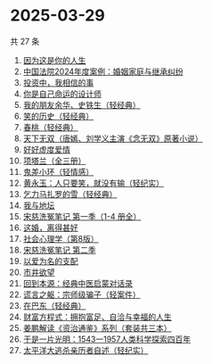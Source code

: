 # 2025-03-29

共 27 条

<!-- BEGIN WEREAD -->
<!-- 最后更新时间 2025-03-29 09:13:08 +0800 -->
1. [因为这是你的人生](https://weread.qq.com/web/bookDetail/aa3329b0813ab9c8eg01957c)
1. [中国法院2024年度案例：婚姻家庭与继承纠纷](https://weread.qq.com/web/bookDetail/94532650813ab906dg017c66)
1. [投资中，我相信的事](https://weread.qq.com/web/bookDetail/e7a32530813ab9c7cg014c8a)
1. [你是自己命运的设计师](https://weread.qq.com/web/bookDetail/5e932830813ab9c89g01414f)
1. [我的朋友余华、史铁生（轻经典）](https://weread.qq.com/web/bookDetail/5f132bf0813ab9c83g014de5)
1. [笑的历史（轻经典）](https://weread.qq.com/web/bookDetail/39e32740813ab9c32g0160f4)
1. [春桃（轻经典）](https://weread.qq.com/web/bookDetail/19b32170813ab9c41g013e1a)
1. [天下无双（唐嫣、刘学义主演《念无双》原著小说）](https://weread.qq.com/web/bookDetail/f9332080813ab8a1fg018454)
1. [好好虚度爱情](https://weread.qq.com/web/bookDetail/fcd32220813ab9b1bg019782)
1. [项塔兰（全三册）](https://weread.qq.com/web/bookDetail/7b132290720f04097b19e3b)
1. [鬼差小环（轻情感）](https://weread.qq.com/web/bookDetail/d7d325e0813ab9c75g0186fd)
1. [黄永玉：人只要笑，就没有输（轻纪实）](https://weread.qq.com/web/bookDetail/17232640813ab9c45g015a5c)
1. [乞力马扎罗的雪（轻经典）](https://weread.qq.com/web/bookDetail/38432e80813ab9c6ag012e35)
1. [我与地坛](https://weread.qq.com/web/bookDetail/622323d0813ab8791g017cbb)
1. [宋慈洗冤笔记 第一季（1-4 册全）](https://weread.qq.com/web/bookDetail/bea326d0813ab7fcag016618)
1. [这婚，离得甚好](https://weread.qq.com/web/bookDetail/3c732450813ab9c44g018825)
1. [社会心理学（第8版）](https://weread.qq.com/web/bookDetail/8f532bd07278850c8f51770)
1. [宋慈洗冤笔记 第二季](https://weread.qq.com/web/bookDetail/07732ce0813ab9c2ag01157f)
1. [以爱为名的支配](https://weread.qq.com/web/bookDetail/7be320b0813ab93f4g019416)
1. [市井欲望](https://weread.qq.com/web/bookDetail/89f329c0813ab9be8g018f47)
1. [回到本源：经典中医启蒙对话录](https://weread.qq.com/web/bookDetail/add32f10813ab9c79g0194dc)
1. [谎言之躯：宗师级骗子（轻案件）](https://weread.qq.com/web/bookDetail/b5f32340813ab9c5dg017ea8)
1. [在巴东（轻经典）](https://weread.qq.com/web/bookDetail/d1f32ad0813ab9c84g011246)
1. [财富方程式：拥抱富足、自洽与幸福的人生](https://weread.qq.com/web/bookDetail/1a7327b0813ab989eg012194)
1. [姜鹏解读《资治通鉴》系列（套装共三本）](https://weread.qq.com/web/bookDetail/48c32500813ab8f57g0149dc)
1. [于是一片光明：1543一1957人类科学探索四百年](https://weread.qq.com/web/bookDetail/52d324e0813ab9c7bg0197ff)
1. [太平洋大逃杀亲历者自述（轻纪实）](https://weread.qq.com/web/bookDetail/ddf32850813ab9b05g019502)
<!-- END WEREAD -->